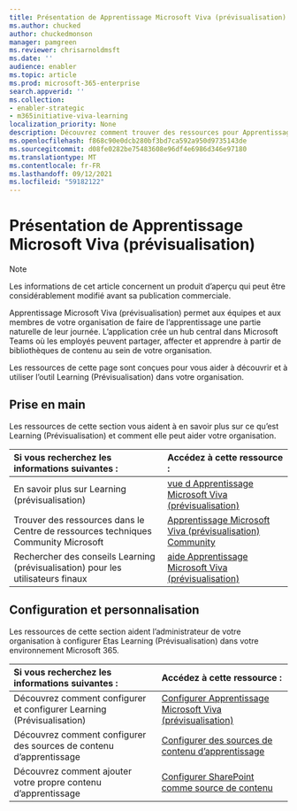 ```yaml
---
title: Présentation de Apprentissage Microsoft Viva (prévisualisation)
ms.author: chucked
author: chuckedmonson
manager: pamgreen
ms.reviewer: chrisarnoldmsft
ms.date: ''
audience: enabler
ms.topic: article
ms.prod: microsoft-365-enterprise
search.appverid: ''
ms.collection:
- enabler-strategic
- m365initiative-viva-learning
localization_priority: None
description: Découvrez comment trouver des ressources pour Apprentissage Microsoft Viva (prévisualisation).
ms.openlocfilehash: f868c90e0dcb280bf3bd7ca592a950d9735143de
ms.sourcegitcommit: d08fe0282be75483608e96df4e6986d346e97180
ms.translationtype: MT
ms.contentlocale: fr-FR
ms.lasthandoff: 09/12/2021
ms.locfileid: "59182122"
---
```

# <a name="introduction-to-microsoft-viva-learning-preview"></a>Présentation de Apprentissage Microsoft Viva (prévisualisation)

> [!NOTE]
> Les informations de cet article concernent un produit d’aperçu qui peut être considérablement modifié avant sa publication commerciale. 

Apprentissage Microsoft Viva (prévisualisation) permet aux équipes et aux membres de votre organisation de faire de l’apprentissage une partie naturelle de leur journée. L’application crée un hub central dans Microsoft Teams où les employés peuvent partager, affecter et apprendre à partir de bibliothèques de contenu au sein de votre organisation.

Les ressources de cette page sont conçues pour vous aider à découvrir et à utiliser l’outil Learning (Prévisualisation) dans votre organisation.

## <a name="get-started"></a>Prise en main

Les ressources de cette section vous aident à en savoir plus sur ce qu’est Learning (Prévisualisation) et comment elle peut aider votre organisation.

| Si vous recherchez les informations suivantes : | Accédez à cette ressource : |
|:-----|:-----|
|En savoir plus sur Learning (prévisualisation)|[vue d Apprentissage Microsoft Viva (prévisualisation)](overview-viva-learning.md)|
|Trouver des ressources dans le Centre de ressources techniques Community Microsoft|[Apprentissage Microsoft Viva (prévisualisation) Community](https://resources.techcommunity.microsoft.com/viva-learning/)|
|Rechercher des conseils Learning (prévisualisation) pour les utilisateurs finaux|[aide Apprentissage Microsoft Viva (prévisualisation)](https://support.microsoft.com/office/learning-preview-app-01bfed12-c327-41e0-a68f-7fa527dcc98a)|

## <a name="set-up-and-administration"></a>Configuration et personnalisation

Les ressources de cette section aident l’administrateur de votre organisation à configurer Etas Learning (Prévisualisation) dans votre environnement Microsoft 365.

| Si vous recherchez les informations suivantes : | Accédez à cette ressource : |
|:-----|:-----|
|Découvrez comment configurer et configurer Learning (Prévisualisation)|[Configurer Apprentissage Microsoft Viva (prévisualisation)](set-up-teams-admin-center.md)|
|Découvrez comment configurer des sources de contenu d’apprentissage|[Configurer des sources de contenu d’apprentissage](content-sources-365-admin-center.md)|
|Découvrez comment ajouter votre propre contenu d’apprentissage|[Configurer SharePoint comme source de contenu](configure-sharepoint-content-source.md)|





